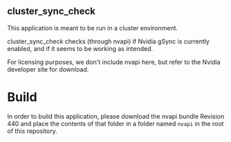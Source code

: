 cluster_sync_check
---

This application is meant to be run in a cluster environment.


cluster_sync_check checks (through nvapi) if Nvidia gSync is currently enabled, 
and if it seems to be working as intended. 


For licensing purposes, we don't include nvapi here, but refer to the Nvidia 
developer site for download.


# Build

In order to build this application, please download the nvapi bundle Revision 
440 and place the contents of that folder in a folder named `nvapi` in the root 
of this repository.

